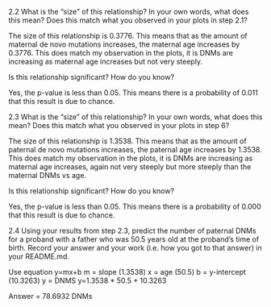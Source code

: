2.2
What is the “size” of this relationship? In your own 
words, what does this mean? Does this match what you 
observed in your plots in step 2.1?

The size of this relationship is 0.3776. This means that as the amount of maternal de novo mutations increases, the maternal age increases by 0.3776. This does match my observation in the plots, it is DNMs are increasing as maternal age increases but not very steeply.

Is this relationship significant? How do you know?

Yes, the p-value is less than 0.05. This means there is a probability of 0.011 that this result is due to chance.


2.3
What is the “size” of this relationship? In your 
own words, what does this mean? Does this match what 
you observed in your plots in step 6?

The size of this relationship is 1.3538. This means that as the amount of paternal de novo mutations increases, the paternal age increases by 1.3538. This does match my observation in the plots, it is DNMs are increasing as maternal age increases, again not very steeply but more steeply than the maternal DNMs vs age.

Is this relationship significant? How do you know?

Yes, the p-value is less than 0.05. This means there is a probability of 0.000 that this result is due to chance.


2.4
Using your results from step 2.3, predict the number of paternal DNMs for a proband with a father who was 50.5 years old at the proband’s time of birth. Record your answer and your work (i.e. how you got to that answer) in your README.md.

Use equation y=mx+b
m = slope (1.3538)
x = age (50.5)
b = y-intercept (10.3263)
y = DNMS
y=1.3538 * 50.5 + 10.3263

Answer = 78.6932 DNMs

